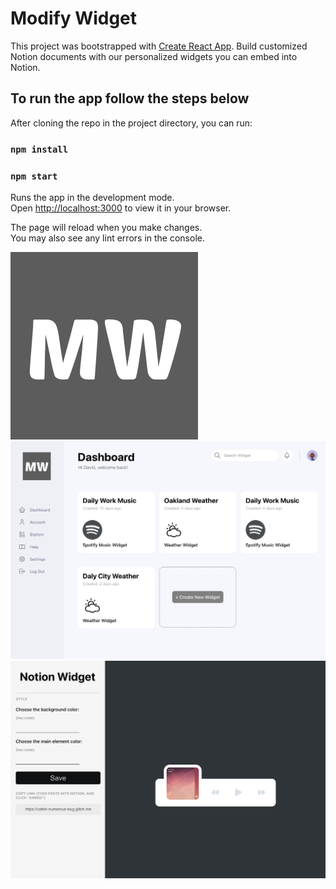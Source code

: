 # Modify Widget

This project was bootstrapped with [Create React App](https://github.com/facebook/create-react-app). Build customized Notion documents with our personalized widgets you can embed into Notion.

## To run the app follow the steps below

After cloning the repo in the project directory, you can run:

### `npm install`
### `npm start`

Runs the app in the development mode.\
Open [http://localhost:3000](http://localhost:3000) to view it in your browser.

The page will reload when you make changes.\
You may also see any lint errors in the console.

![Alt text](src/images/Logo.png?raw=true "Logo")
![Alt text](src/images/DemoDash.png?raw=true "Demo Dashboard")
![Alt text](src/images/DemoCreate.png?raw=true "Demo Widget Creation")
